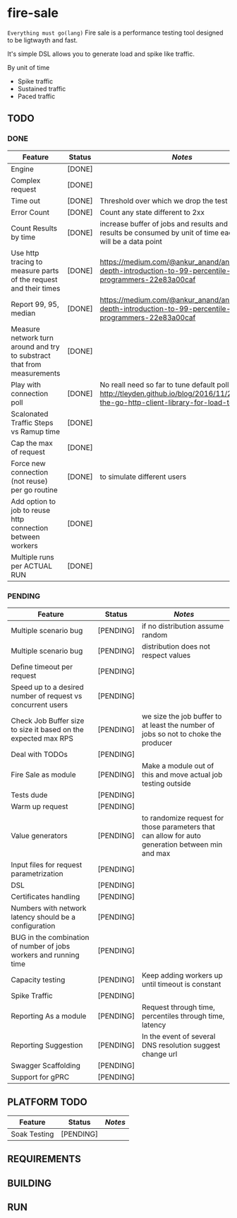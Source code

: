 # fire-sale

``Everything must go(lang)``
Fire sale is a performance testing tool designed to be ligtwayth and fast. 

It's simple DSL allows you to generate load and spike like traffic. 

By unit of time 
* Spike traffic
* Sustained traffic
* Paced traffic

## TODO
### DONE
| **Feature** | **Status** | *Notes* |
| --------|-------|------- |
|Engine  | [DONE] ||
|Complex request  | [DONE] ||
|Time out | [DONE] | Threshold over which we drop the test|
|Error Count | [DONE] | Count any state different to 2xx|
|Count Results by time | [DONE] | increase buffer of jobs and results and make the results be consumed by unit of time each of them will be a data point|
|Use http tracing to measure parts of the request and their times | [DONE] | https://medium.com/@ankur_anand/an-in-depth-introduction-to-99-percentile-for-programmers-22e83a00caf|
|Report 99, 95, median | [DONE] | https://medium.com/@ankur_anand/an-in-depth-introduction-to-99-percentile-for-programmers-22e83a00caf|
|Measure network turn around and try to substract that from measurements  | [DONE] | |
|Play with connection poll| [DONE] |No reall need so far to tune default poll http://tleyden.github.io/blog/2016/11/21/tuning-the-go-http-client-library-for-load-testing/ |
|Scalonated Traffic Steps vs Ramup time  | [DONE] ||
|Cap the max of request | [DONE] ||
|Force new connection (not reuse) per go routine  | [DONE] | to simulate different users|
|Add option to job to reuse http connection between workers| [DONE] ||
|Multiple runs per ACTUAL RUN| [DONE] ||
### PENDING
| **Feature** | **Status** | *Notes* |
| --------|-------|------- |
|Multiple scenario bug| [PENDING] | if no distribution assume random|
|Multiple scenario bug| [PENDING] | distribution does not respect values|
|Define timeout per request| [PENDING] ||
|Speed up to a desired number of request vs concurrent users  | [PENDING] ||
|Check Job Buffer size to size it based on the expected max RPS| [PENDING] |we size the job buffer to at least the number of jobs so not to choke the producer|
|Deal with TODOs  | [PENDING] ||
|Fire Sale as module  | [PENDING] | Make a module out of this and move actual job testing outside|
|Tests dude  | [PENDING] ||
|Warm up request|[PENDING]||
|Value generators|[PENDING]| to randomize request for those parameters that can allow for auto generation between min and max|
|Input files for request parametrization|[PENDING]||
|DSL|[PENDING]||
|Certificates handling  | [PENDING] ||
|Numbers with network latency should be a configuration| [PENDING] | |
|BUG in the combination of number of jobs workers and running time  | [PENDING] | |
|Capacity testing | [PENDING] |Keep adding workers up until timeout is constant|
|Spike  Traffic | [PENDING] ||
|Reporting As a module|[PENDING]| Request through time, percentiles through time, latency|
|Reporting Suggestion|[PENDING]| In the event of several DNS resolution suggest change url|
|Swagger Scaffolding|[PENDING]||
|Support for gPRC|[PENDING]||

## PLATFORM TODO
| **Feature** | **Status** | *Notes* |
| --------|-------|------- |
|Soak Testing  | [PENDING] ||

## REQUIREMENTS
## BUILDING
## RUN

